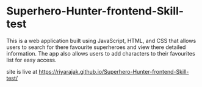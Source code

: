 # Superhero-Hunter-frontend-Skill-test

This is a web application built using JavaScript, HTML, and CSS that allows users to search for there favourite superheroes and view there detailed information. The app also allows users to add characters to their favourites list for easy access.


site is live at https://riyarajak.github.io/Superhero-Hunter-frontend-Skill-test/
